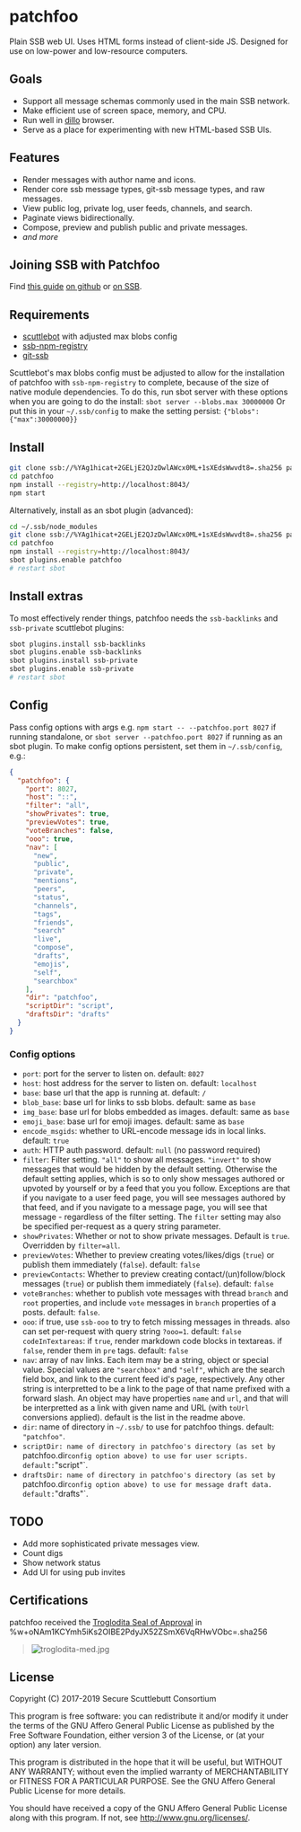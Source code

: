 # patchfoo

Plain SSB web UI. Uses HTML forms instead of client-side JS. Designed for use on low-power and low-resource computers.

## Goals

- Support all message schemas commonly used in the main SSB network.
- Make efficient use of screen space, memory, and CPU.
- Run well in [dillo](http://dillo.org/) browser.
- Serve as a place for experimenting with new HTML-based SSB UIs.

## Features

- Render messages with author name and icons.
- Render core ssb message types, git-ssb message types, and raw messages.
- View public log, private log, user feeds, channels, and search.
- Paginate views bidirectionally.
- Compose, preview and publish public and private messages.
- *and more*

## Joining SSB with Patchfoo

Find [this guide](%VaSj08AbdhIa4itK4z8Z91G80o2h5OhRLCEEO6MhAcU=.sha256) [on github](https://github.com/noffle/sailing-patchfoo) or [on
SSB](http://git.scuttlebot.io/%25VaSj08AbdhIa4itK4z8Z91G80o2h5OhRLCEEO6MhAcU%3D.sha256).

## Requirements

- [scuttlebot][] with adjusted max blobs config
- [ssb-npm-registry][]
- [git-ssb][]

Scuttlebot's max blobs config must be adjusted to allow for the installation
of patchfoo with `ssb-npm-registry` to complete, because of the size of native
module dependencies. To do this, run sbot server with these options when you
are going to do the install:
`sbot server --blobs.max 30000000`
Or put this in your `~/.ssb/config` to make the setting persist:
`{"blobs":{"max":30000000}}`

## Install

```sh
git clone ssb://%YAg1hicat+2GELjE2QJzDwlAWcx0ML+1sXEdsWwvdt8=.sha256 patchfoo
cd patchfoo
npm install --registry=http://localhost:8043/
npm start
```

Alternatively, install as an sbot plugin (advanced):

```sh
cd ~/.ssb/node_modules
git clone ssb://%YAg1hicat+2GELjE2QJzDwlAWcx0ML+1sXEdsWwvdt8=.sha256 patchfoo
cd patchfoo
npm install --registry=http://localhost:8043/
sbot plugins.enable patchfoo
# restart sbot
```

## Install extras

To most effectively render things, patchfoo needs the `ssb-backlinks`
and `ssb-private` scuttlebot plugins:

```sh
sbot plugins.install ssb-backlinks
sbot plugins.enable ssb-backlinks
sbot plugins.install ssb-private
sbot plugins.enable ssb-private
# restart sbot
```

## Config

Pass config options with args
e.g. `npm start -- --patchfoo.port 8027` if running standalone,
or `sbot server --patchfoo.port 8027` if running as an sbot plugin.
To make config options persistent, set them in `~/.ssb/config`, e.g.:
```json
{
  "patchfoo": {
    "port": 8027,
    "host": "::",
    "filter": "all",
    "showPrivates": true,
    "previewVotes": true,
    "voteBranches": false,
    "ooo": true,
    "nav": [
      "new",
      "public",
      "private",
      "mentions",
      "peers",
      "status",
      "channels",
      "tags",
      "friends",
      "search"
      "live",
      "compose",
      "drafts",
      "emojis",
      "self",
      "searchbox"
    ],
    "dir": "patchfoo",
    "scriptDir": "script",
    "draftsDir": "drafts"
  }
}
```

### Config options

- `port`: port for the server to listen on. default: `8027`
- `host`: host address for the server to listen on. default: `localhost`
- `base`: base url that the app is running at. default: `/`
- `blob_base`: base url for links to ssb blobs. default: same as `base`
- `img_base`: base url for blobs embedded as images. default: same as `base`
- `emoji_base`: base url for emoji images. default: same as `base`
- `encode_msgids`: whether to URL-encode message ids in local links. default: `true`
- `auth`: HTTP auth password. default: `null` (no password required)
- `filter`: Filter setting. `"all"` to show all messages. `"invert"` to show messages that would be hidden by the default setting. Otherwise the default setting applies, which is so to only show messages authored or upvoted by yourself or by a feed that you you follow. Exceptions are that if you navigate to a user feed page, you will see messages authored by that feed, and if you navigate to a message page, you will see that message - regardless of the filter setting. The `filter` setting may also be specified per-request as a query string parameter.
- `showPrivates`: Whether or not to show private messages. Default is `true`. Overridden by `filter=all`.
- `previewVotes`: Whether to preview creating votes/likes/digs (`true`) or publish them immediately (`false`). default: `false`
- `previewContacts`: Whether to preview creating contact/(un)follow/block messages (`true`) or publish them immediately (`false`). default: `false`
- `voteBranches`: whether to publish vote messages with thread `branch` and `root` properties, and include `vote` messages in `branch` properties of a posts. default: `false`.
- `ooo`: if true, use `ssb-ooo` to try to fetch missing messages in threads. also can set per-request with query string `?ooo=1`. default: `false`
`codeInTextareas`: if `true`, render markdown code blocks in textareas. if `false`, render them in `pre` tags. default: `false`
- `nav`: array of nav links. Each item may be a string, object or special value. Special values are `"searchbox"` and `"self"`, which are the search field box, and link to the current feed id's page, respectively. Any other string is interpretted to be a link to the page of that name prefixed with a forward slash. An object may have properties `name` and `url`, and that will be interpretted as a link with given name and URL (with `toUrl` conversions applied). default is the list in the readme above.
- `dir`: name of directory in `~/.ssb/` to use for patchfoo things. default: `"patchfoo"`.
- `scriptDir: name of directory in patchfoo's directory (as set by `patchfoo.dir` config option above) to use for user scripts. default: `"script"`.
- `draftsDir: name of directory in patchfoo's directory (as set by `patchfoo.dir` config option above) to use for message draft data. default: `"drafts"`.

## TODO

- Add more sophisticated private messages view.
- Count digs
- Show network status
- Add UI for using pub invites

[scuttlebot]: %M0TrM+oJT2i/phUJO/fZ2wkK2AN2FB1xK0tqR7SNj58=.sha256
[patchbay]: %s9mSFATE4RGyJx9wgH22lBrvD4CgUQW4yeguSWWjtqc=.sha256
[ssb-npm-registry]: %pFqjcdVKHqsrtOjVEAVZeCF0iY4s+3Hr0vA3EFCq5UM=.sha256
[git-ssb]: %n92DiQh7ietE+R+X/I403LQoyf2DtR3WQfCkDKlheQU=.sha256

## Certifications

patchfoo received the [Troglodita Seal of Approval](https://ccom.uprrp.edu/~humberto/pages/troglodita.html) in %w+oNAm1KCYmh5iKs2OIBE2PdyJX52ZSmX6VqRHwVObc=.sha256

> ![troglodita-med.jpg](&dGBjqrtI3jswU83CHyOQ1wwNtFhXcZkYfYSaV6jZT8U=.sha256)

## License

Copyright (C) 2017-2019 Secure Scuttlebutt Consortium

This program is free software: you can redistribute it and/or modify
it under the terms of the GNU Affero General Public License as
published by the Free Software Foundation, either version 3 of the
License, or (at your option) any later version.

This program is distributed in the hope that it will be useful,
but WITHOUT ANY WARRANTY; without even the implied warranty of
MERCHANTABILITY or FITNESS FOR A PARTICULAR PURPOSE.  See the
GNU Affero General Public License for more details.

You should have received a copy of the GNU Affero General Public License
along with this program.  If not, see <http://www.gnu.org/licenses/>.
